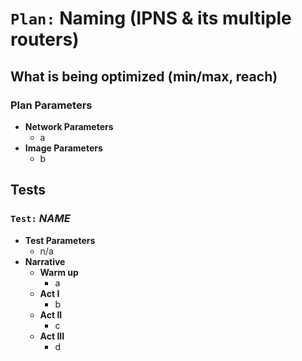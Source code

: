 # `Plan:` Naming (IPNS & its multiple routers)

## What is being optimized (min/max, reach)

### Plan Parameters

- **Network Parameters**
  - a
- **Image Parameters**
  - b

## Tests

### `Test:` _NAME_

- **Test Parameters**
  - n/a
- **Narrative**
  - **Warm up**
    - a
  - **Act I**
    - b
  - **Act II**
    - c
  - **Act III**
    - d